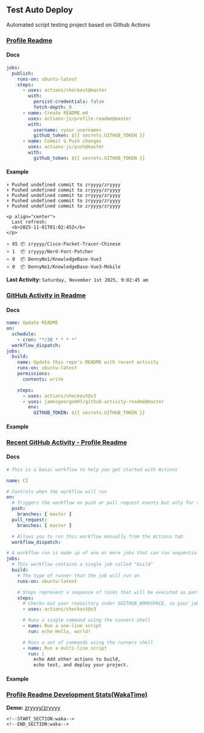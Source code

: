 ## Test Auto Deploy

Automated script testing project based on Github Actions

### [Profile Readme](https://github.com/marketplace/actions/profile-readme)

#### Docs

```yaml
jobs:
  publish:
    runs-on: ubuntu-latest
    steps:
      - uses: actions/checkout@master
        with:
          persist-credentials: false
          fetch-depth: 0
      - name: Create README.md
        uses: actions-js/profile-readme@master
        with:
          username: <your username>
          github_token: ${{ secrets.GITHUB_TOKEN }}
      - name: Commit & Push changes
        uses: actions-js/push@master
        with:
          github_token: ${{ secrets.GITHUB_TOKEN }}
```

#### Example

```
⬆️ Pushed undefined commit to zryyyy/zryyyy
⬆️ Pushed undefined commit to zryyyy/zryyyy
⬆️ Pushed undefined commit to zryyyy/zryyyy
⬆️ Pushed undefined commit to zryyyy/zryyyy
⬆️ Pushed undefined commit to zryyyy/zryyyy
```

```
<p align="center">
  Last refresh: 
  <b>2025-11-01T01:02:45Z</b>
</p>
```

```
⭐️ 65 📦 zryyyy/Cisco-Packet-Tracer-Chinese
⭐️ 1  📦 zryyyy/Nerd-Font-Patcher
⭐️ 0  📦 DennyNo1/KnowledgeBase-Vue3
⭐️ 0  📦 DennyNo1/KnowledgeBase-Vue3-Mobile
```

**Last Activity:** `Saturday, November 1st 2025, 9:02:45 am`



### [GitHub Activity in Readme](https://github.com/marketplace/actions/github-activity-readme)

#### Docs

```yaml
name: Update README
on:
  schedule:
    - cron: "*/30 * * * *"
  workflow_dispatch:
jobs:
  build:
    name: Update this repo's README with recent activity
    runs-on: ubuntu-latest
    permissions:
      contents: write

    steps:
      - uses: actions/checkout@v3
      - uses: jamesgeorge007/github-activity-readme@master
        env:
          GITHUB_TOKEN: ${{ secrets.GITHUB_TOKEN }}
```

#### Example

<!--START_SECTION:activity-->
<!--END_SECTION:activity-->



### [Recent GitHub Activity - Profile Readme](https://github.com/marketplace/actions/recent-github-activity-profile-readme)

#### Docs

```yaml
# This is a basic workflow to help you get started with Actions

name: CI

# Controls when the workflow will run
on:
  # Triggers the workflow on push or pull request events but only for the master branch
  push:
    branches: [ master ]
  pull_request:
    branches: [ master ]

  # Allows you to run this workflow manually from the Actions tab
  workflow_dispatch:

# A workflow run is made up of one or more jobs that can run sequentially or in parallel
jobs:
  # This workflow contains a single job called "build"
  build:
    # The type of runner that the job will run on
    runs-on: ubuntu-latest

    # Steps represent a sequence of tasks that will be executed as part of the job
    steps:
      # Checks-out your repository under $GITHUB_WORKSPACE, so your job can access it
      - uses: actions/checkout@v3

      # Runs a single command using the runners shell
      - name: Run a one-line script
        run: echo Hello, world!

      # Runs a set of commands using the runners shell
      - name: Run a multi-line script
        run: |
          echo Add other actions to build,
          echo test, and deploy your project.

```

#### Example

<!--RECENT_ACTIVITY:last_update-->
<!--RECENT_ACTIVITY:last_update_end-->

<!--RECENT_ACTIVITY:start-->
<!--RECENT_ACTIVITY:end-->



### [Profile Readme Development Stats(WakaTime)](https://github.com/marketplace/actions/profile-readme-development-stats)

**Demo:**  [zryyyy/zryyyy](https://github.com/zryyyy/zryyyy)

```
<!--START_SECTION:waka-->
<!--END_SECTION:waka-->
```
